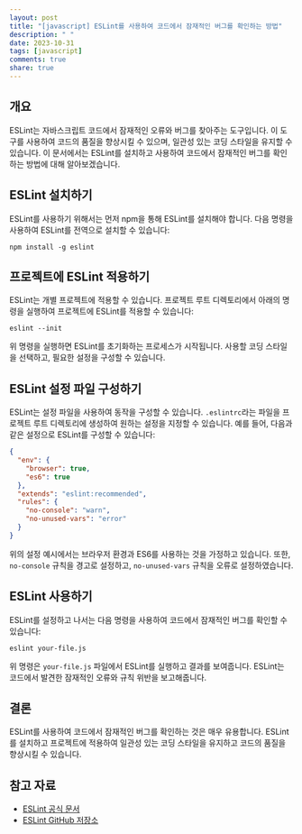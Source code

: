 ```yaml
---
layout: post
title: "[javascript] ESLint를 사용하여 코드에서 잠재적인 버그를 확인하는 방법"
description: " "
date: 2023-10-31
tags: [javascript]
comments: true
share: true
---
```


## 개요
ESLint는 자바스크립트 코드에서 잠재적인 오류와 버그를 찾아주는 도구입니다. 이 도구를 사용하여 코드의 품질을 향상시킬 수 있으며, 일관성 있는 코딩 스타일을 유지할 수 있습니다. 이 문서에서는 ESLint를 설치하고 사용하여 코드에서 잠재적인 버그를 확인하는 방법에 대해 알아보겠습니다.

## ESLint 설치하기
ESLint를 사용하기 위해서는 먼저 npm을 통해 ESLint를 설치해야 합니다. 다음 명령을 사용하여 ESLint를 전역으로 설치할 수 있습니다:

```
npm install -g eslint
```

## 프로젝트에 ESLint 적용하기
ESLint는 개별 프로젝트에 적용할 수 있습니다. 프로젝트 루트 디렉토리에서 아래의 명령을 실행하여 프로젝트에 ESLint를 적용할 수 있습니다:

```
eslint --init
```

위 명령을 실행하면 ESLint를 초기화하는 프로세스가 시작됩니다. 사용할 코딩 스타일을 선택하고, 필요한 설정을 구성할 수 있습니다.

## ESLint 설정 파일 구성하기
ESLint는 설정 파일을 사용하여 동작을 구성할 수 있습니다. `.eslintrc`라는 파일을 프로젝트 루트 디렉토리에 생성하여 원하는 설정을 지정할 수 있습니다. 예를 들어, 다음과 같은 설정으로 ESLint를 구성할 수 있습니다:

```json
{
  "env": {
    "browser": true,
    "es6": true
  },
  "extends": "eslint:recommended",
  "rules": {
    "no-console": "warn",
    "no-unused-vars": "error"
  }
}
```

위의 설정 예시에서는 브라우저 환경과 ES6를 사용하는 것을 가정하고 있습니다. 또한, `no-console` 규칙을 경고로 설정하고, `no-unused-vars` 규칙을 오류로 설정하였습니다.

## ESLint 사용하기
ESLint를 설정하고 나서는 다음 명령을 사용하여 코드에서 잠재적인 버그를 확인할 수 있습니다:

```
eslint your-file.js
```

위 명령은 `your-file.js` 파일에서 ESLint를 실행하고 결과를 보여줍니다. ESLint는 코드에서 발견한 잠재적인 오류와 규칙 위반을 보고해줍니다.

## 결론
ESLint를 사용하여 코드에서 잠재적인 버그를 확인하는 것은 매우 유용합니다. ESLint를 설치하고 프로젝트에 적용하여 일관성 있는 코딩 스타일을 유지하고 코드의 품질을 향상시킬 수 있습니다.

## 참고 자료
- [ESLint 공식 문서](https://eslint.org/docs/user-guide/getting-started)
- [ESLint GitHub 저장소](https://github.com/eslint/eslint)